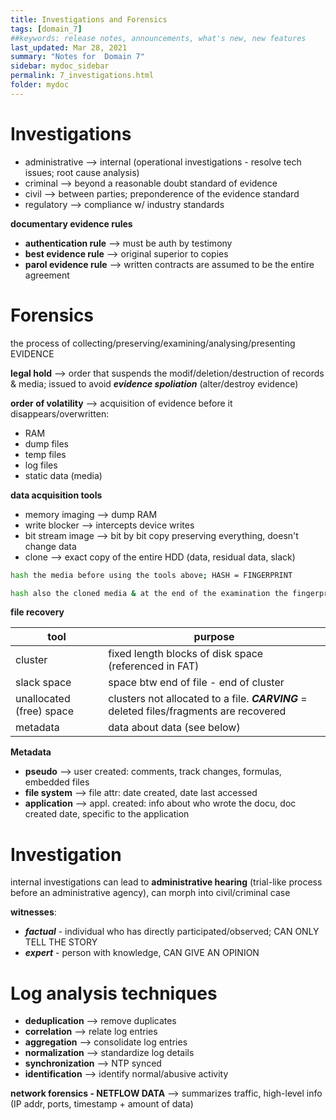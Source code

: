 ```yaml
---
title: Investigations and Forensics
tags: [domain_7]
##keywords: release notes, announcements, what's new, new features
last_updated: Mar 28, 2021
summary: "Notes for  Domain 7"
sidebar: mydoc_sidebar
permalink: 7_investigations.html
folder: mydoc
---
```


# Investigations

- administrative --> internal (operational investigations - resolve tech issues; root cause analysis)
- criminal --> beyond a reasonable doubt standard of evidence
- civil --> between parties; preponderence of the evidence standard
- regulatory --> compliance w/ industry standards

**documentary evidence rules**
- **authentication rule** --> must be auth by testimony
- **best evidence rule** --> original superior to copies
- **parol evidence rule** --> written contracts are assumed to be the entire agreement

# Forensics
the process of collecting/preserving/examining/analysing/presenting EVIDENCE

**legal hold** --> order that suspends the modif/deletion/destruction of records & media; issued to avoid _**evidence spoliation**_ (alter/destroy evidence)

**order of volatility** --> acquisition of evidence before it disappears/overwritten:
- RAM
- dump files
- temp files
- log files
- static data (media)

**data acquisition tools**
- memory imaging --> dump RAM
- write blocker --> intercepts device writes
- bit stream image --> bit by bit copy preserving everything, doesn't change data
- clone --> exact copy of the entire HDD (data, residual data, slack)

```sh
hash the media before using the tools above; HASH = FINGERPRINT

hash also the cloned media & at the end of the examination the fingerprints must be the same
```

**file recovery**

|tool|purpose|
|-|-|
|cluster|fixed length blocks of disk space (referenced in FAT)|
|slack space|space btw end of file - end of cluster|
|unallocated (free) space| clusters not allocated to a file. _**CARVING**_ = deleted files/fragments are recovered|
|metadata|data about data (see below)|

**Metadata**
- **pseudo** --> user created: comments, track changes, formulas, embedded files
- **file system** --> file attr: date created, date last accessed
- **application** --> appl. created: info about who wrote the docu, doc created date, specific to the application

# Investigation

internal investigations can lead to **administrative hearing** (trial-like process before an administrative agency), can morph into civil/criminal case

**witnesses**:
- _**factual**_ - individual who has directly participated/observed; CAN ONLY TELL THE STORY
- _**expert**_ - person with knowledge, CAN GIVE AN OPINION



# Log analysis techniques
- **deduplication** --> remove duplicates
- **correlation** --> relate log entries
- **aggregation** --> consolidate log entries
- **normalization** --> standardize log details
- **synchronization** --> NTP synced
- **identification** --> identify normal/abusive activity


**network forensics - NETFLOW DATA** --> summarizes traffic, high-level info (IP addr, ports, timestamp + amount of data)
